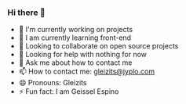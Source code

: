 ### Hi there 👋

- 🔭 I'm currently working on projects
- 🌱 I am currently learning front-end
- 👯 Looking to collaborate on open source projects
- 🤔 Looking for help with nothing for now
- 💬 Ask me about how to contact me
- 📫 How to contact me: gleizits@jyplo.com
- 😄 Pronouns: Gleizits
- ⚡ Fun fact: I am Geissel Espino
